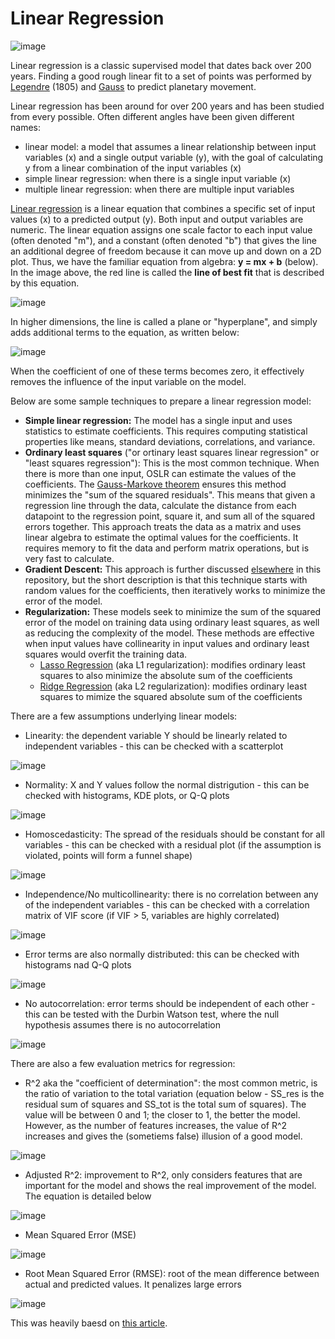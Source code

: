 # Linear Regression

![image](https://cdn.analyticsvidhya.com/wp-content/uploads/2021/05/2.3.png)

Linear regression is a classic supervised model that dates back over 200 years. Finding a good rough linear fit to a set of points was performed by [Legendre](https://en.wikipedia.org/wiki/Adrien-Marie_Legendre) (1805) and [Gauss](https://en.wikipedia.org/wiki/Carl_Friedrich_Gauss) to predict planetary movement.

Linear regression has been around for over 200 years and has been studied from every possible. Often different angles have been given different names:
- linear model: a model that assumes a linear relationship between input variables (x) and a single output variable (y), with the goal of calculating y from a linear combination of the input variables (x)
- simple linear regression: when there is a single input variable (x)
- multiple linear regression: when there are multiple input variables

[Linear regression](https://en.wikipedia.org/wiki/Linear_regression) is a linear equation that combines a specific set of input values (x) to a predicted output (y). Both input and output variables are numeric. The linear equation assigns one scale factor to each input value (often denoted "m"), and a constant (often denoted "b") that gives the line an additional degree of freedom because it can move up and down on a 2D plot. Thus, we have the familiar equation from algebra: **y = mx + b** (below). In the image above, the red line is called the **line of best fit** that is described by this equation.

![image](https://camo.githubusercontent.com/9827742a7612db790a7fe0c4b9c9ba59989cd6a1ed5e689f96a55a38246f374a/68747470733a2f2f7777772e616c706861726974686d732e636f6d2f77702d636f6e74656e742f75706c6f6164732f313135362f736c6f70652d696e746572636570742d76732d6c696e6561722d72656772657373696f6e2d6571756174696f6e732e6a7067)

In higher dimensions, the line is called a plane or "hyperplane", and simply adds additional terms to the equation, as written below:

![image](https://user-images.githubusercontent.com/89811204/146124493-bc21822d-f66d-4a49-8767-cf8d449e4f18.png)

When the coefficient of one of these terms becomes zero, it effectively removes the influence of the input variable on the model.

Below are some sample techniques to prepare a linear regression model:
- **Simple linear regression:** The model has a single input and uses statistics to estimate coefficients. This requires computing statistical properties like means, standard deviations, correlations, and variance. 
- **Ordinary least squares** ("or ortinary least squares linear regression" or "least squares regression"): This is the most common technique. When there is more than one input, OSLR can estimate the values of the coefficients. The [Gauss-Markove theorem](https://en.wikipedia.org/wiki/Gauss%E2%80%93Markov_theorem) ensures this method minimizes the "sum of the squared residuals". This means that given a regression line through the data, calculate the distance from each datapoint to the regression point, square it, and sum all of the squared errors together. This approach treats the data as a matrix and uses linear algebra to estimate the optimal values for the coefficients. It requires memory to fit the data and perform matrix operations, but is very fast to calculate.
- **Gradient Descent:** This approach is further discussed [elsewhere](https://github.com/Madison-Bunting/INDE-577/blob/main/supervised%20learning/1%20-%20gradient%20descent/README.md) in this repository, but the short description is that this technique starts with random values for the coefficients, then iteratively works to minimize the error of the model.
- **Regularization:** These models seek to minimize the sum of the squared error of the model on training data using ordinary least squares, as well as reducing the complexity of the model. These methods are effective when input values have collinearity in input values and ordinary least squares would overfit the training data.
  - [Lasso Regression](https://en.wikipedia.org/wiki/Lasso_(statistics)) (aka L1 regularization): modifies ordinary least squares to also minimize the absolute sum of the coefficients
  - [Ridge Regression](https://en.wikipedia.org/wiki/Tikhonov_regularization) (aka L2 regularization): modifies ordinary least squares to mimize the squared absolute sum of the coefficients

There are a few assumptions underlying linear models:
- Linearity: the dependent variable Y should be linearly related to independent variables - this can be checked with a scatterplot

![image](https://editor.analyticsvidhya.com/uploads/96503linear-nonlinear-relationships.png)

- Normality: X and Y values follow the normal distrigution - this can be checked with histograms, KDE plots, or Q-Q plots

![image](https://editor.analyticsvidhya.com/uploads/64526normality.png)

- Homoscedasticity: The spread of the residuals should be constant for all variables - this can be checked with a residual plot (if the assumption is violated, points will form a funnel shape)

![image](https://editor.analyticsvidhya.com/uploads/51367residuals.png)

- Independence/No multicollinearity: there is no correlation between any of the independent variables - this can be checked with a correlation matrix of VIF score (if VIF > 5, variables are highly correlated)

![image](https://editor.analyticsvidhya.com/uploads/99214correlation.png)

- Error terms are also normally distributed: this can be checked with histograms nad Q-Q plots

![image](https://editor.analyticsvidhya.com/uploads/79532normality%20of%20error.png)

- No autocorrelation: error terms should be independent of each other - this can be tested with the Durbin Watson test, where the null hypothesis assumes there is no autocorrelation

![image](https://editor.analyticsvidhya.com/uploads/38946DW.png)

There are also a few evaluation metrics for regression:
- R^2 aka the "coefficient of determination": the most common metric, is the ratio of variation to the total variation (equation below - SS_res is the residual sum of squares and SS_tot is the total sum of squares). The value will be between 0 and 1; the closer to 1, the better the model. However, as the number of features increases, the value of R^2 increases and gives the (sometiems false) illusion of a good model.

![image](https://editor.analyticsvidhya.com/uploads/74264r2.png)

- Adjusted R^2: improvement to R^2, only considers features that are important for the model and shows the real improvement of the model. The equation is detailed below

![image](https://editor.analyticsvidhya.com/uploads/80741adjusted%20r2.png)

- Mean Squared Error (MSE)

![image](https://editor.analyticsvidhya.com/uploads/42113mse.jpg)

- Root Mean Squared Error (RMSE): root of the mean difference between actual and predicted values. It penalizes large errors

![image](https://editor.analyticsvidhya.com/uploads/69457rmse.png)


This was heavily baesd on [this article](https://www.analyticsvidhya.com/blog/2021/05/all-you-need-to-know-about-your-first-machine-learning-model-linear-regression/).
